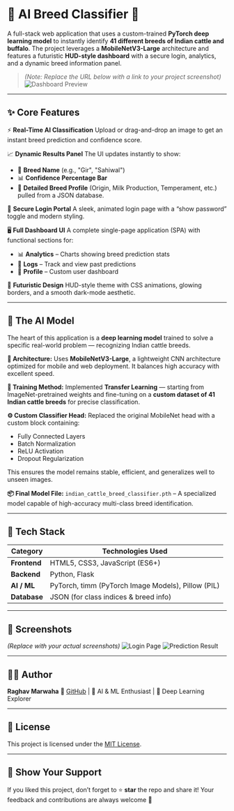 # 🐄 AI Breed Classifier 🧬

A full-stack web application that uses a custom-trained **PyTorch deep learning model** to instantly identify **41 different breeds of Indian cattle and buffalo**.
The project leverages a **MobileNetV3-Large** architecture and features a futuristic **HUD-style dashboard** with a secure login, analytics, and a dynamic breed information panel.

> *(Note: Replace the URL below with a link to your project screenshot)*
> ![Dashboard Preview](https://github.com/zenxrm/cow-breed-detection-using-ai/blob/main/screenshots/home.png)

---

## ✨ Core Features

⚡ **Real-Time AI Classification**
Upload or drag-and-drop an image to get an instant breed prediction and confidence score.

📈 **Dynamic Results Panel**
The UI updates instantly to show:

* 🐂 **Breed Name** (e.g., "Gir", "Sahiwal")
* 📊 **Confidence Percentage Bar**
* 📘 **Detailed Breed Profile** (Origin, Milk Production, Temperament, etc.) pulled from a JSON database.

🔐 **Secure Login Portal**
A sleek, animated login page with a “show password” toggle and modern styling.

🖥️ **Full Dashboard UI**
A complete single-page application (SPA) with functional sections for:

* 📊 **Analytics** – Charts showing breed prediction stats
* 📜 **Logs** – Track and view past predictions
* 👤 **Profile** – Custom user dashboard

🎨 **Futuristic Design**
HUD-style theme with CSS animations, glowing borders, and a smooth dark-mode aesthetic.

---

## 🤖 The AI Model

The heart of this application is a **deep learning model** trained to solve a specific real-world problem — recognizing Indian cattle breeds.

**🧱 Architecture:**
Uses **MobileNetV3-Large**, a lightweight CNN architecture optimized for mobile and web deployment. It balances high accuracy with excellent speed.

**🧠 Training Method:**
Implemented **Transfer Learning** — starting from ImageNet-pretrained weights and fine-tuning on a **custom dataset of 41 Indian cattle breeds** for precise classification.

**⚙️ Custom Classifier Head:**
Replaced the original MobileNet head with a custom block containing:

* Fully Connected Layers
* Batch Normalization
* ReLU Activation
* Dropout Regularization

This ensures the model remains stable, efficient, and generalizes well to unseen images.

**📦 Final Model File:**
`indian_cattle_breed_classifier.pth` – A specialized model capable of high-accuracy multi-class breed identification.

---

## 🚀 Tech Stack

| Category     | Technologies Used                                  |
| ------------ | -------------------------------------------------- |
| **Frontend** | HTML5, CSS3, JavaScript (ES6+)                     |
| **Backend**  | Python, Flask                                      |
| **AI / ML**  | PyTorch, timm (PyTorch Image Models), Pillow (PIL) |
| **Database** | JSON (for class indices & breed info)              |

---

## 📸 Screenshots

*(Replace with your actual screenshots)*
![Login Page](https://github.com/zenxrm/cow-breed-detection-using-ai/blob/main/screenshots/login.png)
![Prediction Result](https://github.com/zenxrm/cow-breed-detection-using-ai/blob/main/screenshots/result.png)

---

## 🧑‍💻 Author

**Raghav Marwaha**
🔗 [GitHub](https://github.com/zenxrm) | 💼 AI & ML Enthusiast | 🧠 Deep Learning Explorer

---

## 🪪 License

This project is licensed under the [MIT License](LICENSE).

---

## 🌟 Show Your Support

If you liked this project, don’t forget to ⭐ **star** the repo and share it!
Your feedback and contributions are always welcome 🚀
